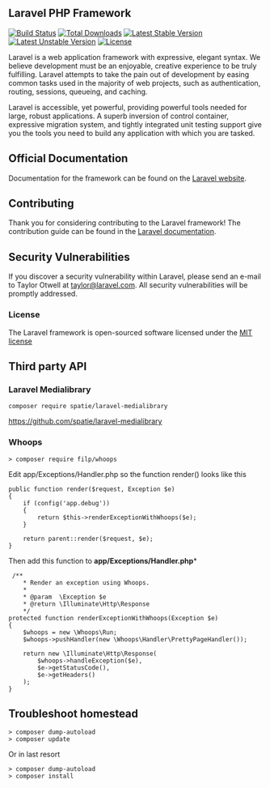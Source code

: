 ## Laravel PHP Framework

[![Build Status](https://travis-ci.org/laravel/framework.svg)](https://travis-ci.org/laravel/framework)
[![Total Downloads](https://poser.pugx.org/laravel/framework/d/total.svg)](https://packagist.org/packages/laravel/framework)
[![Latest Stable Version](https://poser.pugx.org/laravel/framework/v/stable.svg)](https://packagist.org/packages/laravel/framework)
[![Latest Unstable Version](https://poser.pugx.org/laravel/framework/v/unstable.svg)](https://packagist.org/packages/laravel/framework)
[![License](https://poser.pugx.org/laravel/framework/license.svg)](https://packagist.org/packages/laravel/framework)

Laravel is a web application framework with expressive, elegant syntax. We believe development must be an enjoyable, creative experience to be truly fulfilling. Laravel attempts to take the pain out of development by easing common tasks used in the majority of web projects, such as authentication, routing, sessions, queueing, and caching.

Laravel is accessible, yet powerful, providing powerful tools needed for large, robust applications. A superb inversion of control container, expressive migration system, and tightly integrated unit testing support give you the tools you need to build any application with which you are tasked.

## Official Documentation

Documentation for the framework can be found on the [Laravel website](http://laravel.com/docs).

## Contributing

Thank you for considering contributing to the Laravel framework! The contribution guide can be found in the [Laravel documentation](http://laravel.com/docs/contributions).

## Security Vulnerabilities

If you discover a security vulnerability within Laravel, please send an e-mail to Taylor Otwell at taylor@laravel.com. All security vulnerabilities will be promptly addressed.

### License

The Laravel framework is open-sourced software licensed under the [MIT license](http://opensource.org/licenses/MIT)

## Third party API

### Laravel Medialibrary

```
composer require spatie/laravel-medialibrary
```
https://github.com/spatie/laravel-medialibrary

### Whoops

```
> composer require filp/whoops
```
Edit app/Exceptions/Handler.php so the function render() looks like this
```
public function render($request, Exception $e)
{
	if (config('app.debug'))
	{
		return $this->renderExceptionWithWhoops($e);
	}

	return parent::render($request, $e);
}
```

Then add this function to **app/Exceptions/Handler.php***

```
 /**
	* Render an exception using Whoops.
	* 
	* @param  \Exception $e
	* @return \Illuminate\Http\Response
	*/
protected function renderExceptionWithWhoops(Exception $e)
{
	$whoops = new \Whoops\Run;
	$whoops->pushHandler(new \Whoops\Handler\PrettyPageHandler());

	return new \Illuminate\Http\Response(
		$whoops->handleException($e),
		$e->getStatusCode(),
		$e->getHeaders()
	);
}
```

## Troubleshoot homestead

```
> composer dump-autoload
> composer update
```

Or in last resort

``` 
> composer dump-autoload
> composer install
```
